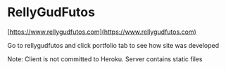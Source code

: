 ﻿# RellyGudFutos

[https://www.rellygudfutos.com](https://www.rellygudfutos.com)

Go to rellygudfutos and click portfolio tab to see how site was developed

Note: Client is not committed to Heroku. Server contains static files
